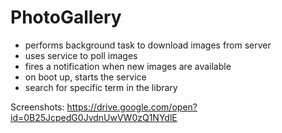 # PhotoGallery

- performs background task to download images from server
- uses service to poll images
- fires a notification when new images are available
- on boot up, starts the service
- search for specific term in the library


Screenshots:
https://drive.google.com/open?id=0B25JcpedG0JvdnUwVW0zQ1NYdlE

